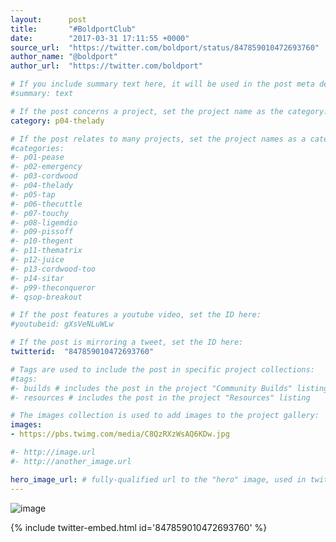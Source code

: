 ```yaml
---
layout:      post
title:       "#BoldportClub"
date:        "2017-03-31 17:11:55 +0000"
source_url:  "https://twitter.com/boldport/status/847859010472693760"
author_name: "@boldport"
author_url:  "https://twitter.com/boldport"

# If you include summary text here, it will be used in the post meta description instead of an excerpt from the post body
#summary: text

# If the post concerns a project, set the project name as the category:
category: p04-thelady

# If the post relates to many projects, set the project names as a categories array:
#categories:
#- p01-pease
#- p02-emergency
#- p03-cordwood
#- p04-thelady
#- p05-tap
#- p06-thecuttle
#- p07-touchy
#- p08-ligemdio
#- p09-pissoff
#- p10-thegent
#- p11-thematrix
#- p12-juice
#- p13-cordwood-too
#- p14-sitar
#- p99-theconqueror
#- qsop-breakout

# If the post features a youtube video, set the ID here:
#youtubeid: gXsVeNLuWLw

# If the post is mirroring a tweet, set the ID here:
twitterid:  "847859010472693760"

# Tags are used to include the post in specific project collections:
#tags:
#- builds # includes the post in the project "Community Builds" listing
#- resources # includes the post in the project "Resources" listing

# The images collection is used to add images to the project gallery:
images:
- https://pbs.twimg.com/media/C8QzRXzWsAQ6KDw.jpg

#- http://image.url
#- http://another_image.url

hero_image_url: # fully-qualified url to the "hero" image, used in twitter cards for example
---
```


![image](https://pbs.twimg.com/media/C8QzRXzWsAQ6KDw.jpg)

{% include twitter-embed.html id='847859010472693760' %}


